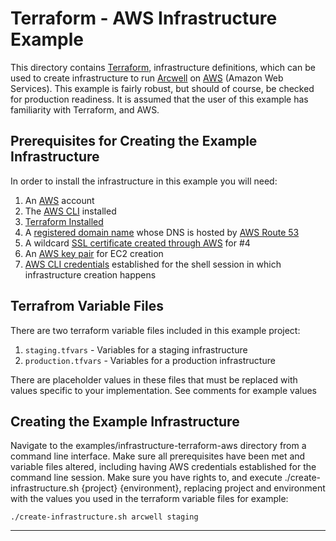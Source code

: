 # Terraform - AWS Infrastructure Example

This directory contains [Terraform], infrastructure definitions, which can be used to create infrastructure to run 
[Arcwell] on [AWS] (Amazon Web Services). This example is fairly robust, but should of course, be checked for 
production readiness. It is assumed that the user of this example has familiarity with Terraform, and AWS.

## Prerequisites for Creating the Example Infrastructure
In order to install the infrastructure in this example you will need:
1. An [AWS] account
2. The [AWS CLI] installed
3. [Terraform Installed]
4. A [registered domain name] whose DNS is hosted by [AWS Route 53]
5. A wildcard [SSL certificate created through AWS] for #4
6. An [AWS key pair] for EC2 creation
7. [AWS CLI credentials] established for the shell session in which infrastructure creation happens

## Terrafrom Variable Files
There are two terraform variable files included in this example project:
1. `staging.tfvars` - Variables for a staging infrastructure
2. `production.tfvars` - Variables for a production infrastructure

There are placeholder values in these files that must be replaced with values specific to your implementation. See 
comments for example values

## Creating the Example Infrastructure
Navigate to the examples/infrastructure-terraform-aws directory from a command line interface. Make sure all 
prerequisites have been met and variable files altered, including having AWS credentials established for the command 
line session. Make sure you have rights to, and execute ./create-infrastructure.sh {project} {environment}, replacing 
project and environment with the values you used in the terraform variable files for example:

`./create-infrastructure.sh arcwell staging`

___
[Terraform]: <https://www.terraform.io>
[Arcwell]: <https://www.arcwell.health>
[AWS]: <https://aws.amazon.com>
[AWS CLI]: <https://docs.aws.amazon.com/cli/>
[Terraform Installed]: <https://developer.hashicorp.com/terraform/install>
[registered domain name]: <https://aws.amazon.com/getting-started/hands-on/get-a-domain/>
[AWS Route 53]: <https://aws.amazon.com/route53>
[SSL certificate created through AWS]: <https://docs.aws.amazon.com/acm/latest/userguide/acm-public-certificates.html>
[AWS key pair]: <https://docs.aws.amazon.com/AWSEC2/latest/UserGuide/create-key-pairs.html>
[AWS CLI credentials]: <https://docs.aws.amazon.com/cli/latest/userguide/cli-chap-authentication.html>